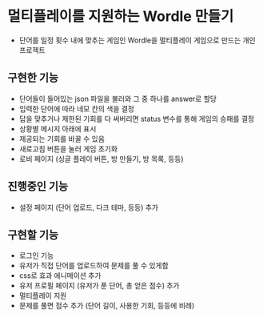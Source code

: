 # 멀티플레이를 지원하는 Wordle 만들기

- 단어를 일정 횟수 내에 맞추는 게임인 Wordle을 멀티플레이 게임으로 만드는 개인 프로젝트

## 구현한 기능

- 단어들이 들어있는 json 파일을 불러와 그 중 하나를 answer로 할당
- 입력한 단어에 따라 네모 칸의 색을 결정
- 답을 맞추거나 제한된 기회를 다 써버리면 status 변수를 통해 게임의 승패를 결정
- 상황별 메시지 아래에 표시
- 제공되는 기회를 바꿀 수 있음
- 새로고침 버튼을 눌러 게임 초기화
- 로비 페이지 (싱글 플레이 버튼, 방 만들기, 방 목록, 등등)

## 진행중인 기능

- 설정 페이지 (단어 업로드, 다크 테마, 등등) 추가

## 구현할 기능

- 로그인 기능
- 유저가 직접 단어를 업로드하여 문제를 풀 수 있게함
- css로 효과 에니메이션 추가
- 유저 프로필 페이지 (유저가 푼 단어, 총 얻은 점수) 추가
- 멀티플레이 지원
- 문제를 풀면 점수 추가 (단어 길이, 사용한 기회, 등등에 비례)
